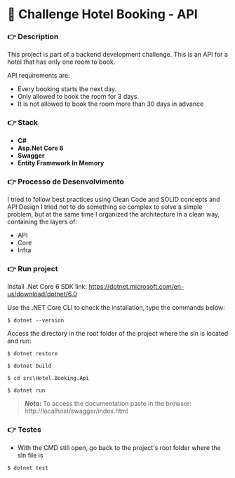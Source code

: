 # :checkered_flag: Challenge Hotel Booking - API

### :point_right: Description
This project is part of a backend development challenge.  This is an API for a hotel that has only one room to book.  

API requirements are: 
- Every booking starts the next day.  
- Only allowed to book the room for 3 days.  
- It is not allowed to book the room more than 30 days in advance

### :point_right: Stack
- **C#**
- **Asp.Net Core 6**
- **Swagger**
- **Entity Framework In Memory** 
### :point_right: Processo de Desenvolvimento

I tried to follow best practices using Clean Code and SOLID concepts and API Design I tried not to do something so complex to solve a simple problem, but at the same time I organized the architecture in a clean way, containing the layers of:
- API
- Core
- Infra

### :point_right: Run project

Install .Net Core 6 SDK
link: https://dotnet.microsoft.com/en-us/download/dotnet/6.0

Use the .NET Core CLI to check the installation, type the commands below:
```
$ dotnet --version
```
Access the directory in the root folder of the project where the sln is located and run:
```
$ dotnet restore

$ dotnet build

$ cd src\Hotel.Booking.Api

$ dotnet run
```
> **_Nota:_** To access the documentation paste in the browser: http://localhost/swagger/index.html

### :point_right: Testes
- With the CMD still open, go back to the project's root folder where the sln file is
```
$ dotnet test
```
